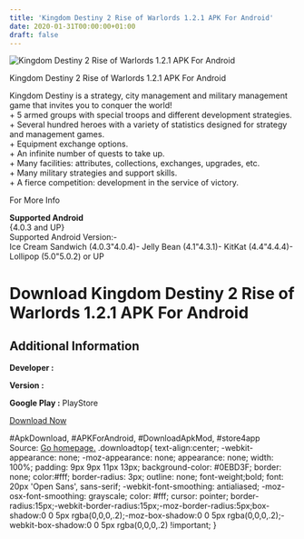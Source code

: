 ```yaml
---
title: 'Kingdom Destiny 2 Rise of Warlords 1.2.1 APK For Android'
date: 2020-01-31T00:00:00+01:00
draft: false
---
```


![Kingdom Destiny 2 Rise of Warlords 1.2.1 APK For Android](https://i2.wp.com/apkhome.net/wp-content/uploads/2017/11/Kingdom-Destiny-2-Rise-of-Warlords-1.2.1.png "Kingdom Destiny 2 Rise of Warlords 1.2.1 APK For Android")

  

Kingdom Destiny 2 Rise of Warlords 1.2.1 APK For Android

Kingdom Destiny is a strategy, city management and military management game that invites you to conquer the world!  
\+ 5 armed groups with special troops and different development strategies.  
\+ Several hundred heroes with a variety of statistics designed for strategy and management games.  
\+ Equipment exchange options.  
\+ An infinite number of quests to take up.  
\+ Many facilities: attributes, collections, exchanges, upgrades, etc.  
\+ Many military strategies and support skills.  
\+ A fierce competition: development in the service of victory.

For More Info

**Supported Android**  
{4.0.3 and UP}  
Supported Android Version:-  
Ice Cream Sandwich (4.0.3"4.0.4)- Jelly Bean (4.1"4.3.1)- KitKat (4.4"4.4.4)- Lollipop (5.0"5.0.2) or UP

Download Kingdom Destiny 2 Rise of Warlords 1.2.1 APK For Android
=================================================================

Additional Information
----------------------

**Developer :**

**Version :**

**Google Play :** PlayStore

  

[Download Now](https://store4app.co/post/kingdom-destiny-2-rise-of-warlords-1-2-1-apk-for-android_1573671051)

  
#ApkDownload, #APKForAndroid, #DownloadApkMod, #store4app  
Source: [Go homepage.](https://store4app.co/post/kingdom-destiny-2-rise-of-warlords-1-2-1-apk-for-android_1573671051) .downloadtop{ text-align:center; -webkit-appearance: none; -moz-appearance: none; appearance: none; width: 100%; padding: 9px 9px 11px 13px; background-color: #0EBD3F; border: none; color:#fff; border-radius: 3px; outline: none; font-weight;bold; font: 20px 'Open Sans', sans-serif; -webkit-font-smoothing: antialiased; -moz-osx-font-smoothing: grayscale; color: #fff; cursor: pointer; border-radius:15px;-webkit-border-radius:15px;-moz-border-radius:5px;box-shadow:0 0 5px rgba(0,0,0,.2);-moz-box-shadow:0 0 5px rgba(0,0,0,.2);-webkit-box-shadow:0 0 5px rgba(0,0,0,.2) !important; }